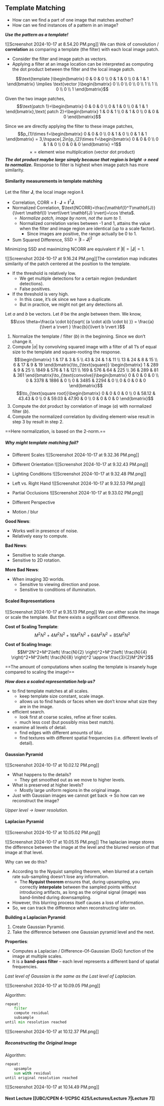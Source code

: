 ## Template Matching
- How can we find a part of one image that matches another?
- How can we find instances of a pattern in an image?

***Use the pattern as a template!***

![[Screenshot 2024-10-17 at 8.54.20 PM.png]]
We can think of convolution / **correlation** as comparing a template (the filter) with each local image patch.
- Consider the filter and image patch as vectors.
- Applying a filter at an image location can be interpreted as computing the dot product between the filter and the local image patch.

$$\text{template }\begin{bmatrix}
0 & 0 & 0 \\
0 & 1 & 0 \\
0 & 1 & 1
\end{bmatrix} \implies \text{vector }\begin{bmatrix}
0 \\
0 \\
0 \\
0 \\
1 \\
1 \\
0 \\
0 \\
1
\end{bmatrix}$$

Given the two image patches,
$$\text{patch 1}=\begin{bmatrix}
0 & 0 & 0 \\
0 & 1 & 0 \\
0 & 1 & 1
\end{bmatrix},\text{ patch 2}=\begin{bmatrix}
1 & 0 & 1 \\
0 & 1 & 0 \\
0 & 0 & 0
\end{bmatrix}$$

Since we are directly applying the filter to these image patches,
$$p_{1}\times f=\begin{bmatrix}
0 & 0 & 0  \\
0 & 1 & 0 \\
0 & 1 & 1
\end{bmatrix} = 3,\hspace{.2in}p_{2}\times f=\begin{bmatrix}
0 & 0 & 0 \\
0 & 1 & 0 \\
0 & 0 & 0
\end{bmatrix} =1$$
$$\times = \text{element wise multiplication (vector dot product)}$$
***The dot product maybe large simply because that region is bright → need to normalize.***
Response to filter is highest when image patch has more similarity.
#### Similarity measurements in template matching
Let the filter $\mathbf{J}$, the local image region $\mathbf{I}$.
- Correlation, $\text{CORR}=\mathbf{I}\cdot \mathbf{J}=\mathbf{I}^T\mathbf{J}$.
- Normalized Correlation, $\text{NCORR}=\frac{\mathbf{I}^T\mathbf{J}}{\lvert \mathbf{I} \rvert\lvert \mathbf{J} \rvert}=\cos \theta$.
	- *Normalize patch, image by norm, not the sum to 1.*
	- Normalized correlation varies between -1 and 1, attains the value when the filter and image region are identical (up to a scale factor).
		- Since images are positive, the range actually be 0 to 1.
- Sum Squared Difference, $\text{SSD}=\lvert \mathbf{I}-\mathbf{J} \rvert^2$

Minimizing SSD and maximizing NCORR are equivalent if $\lvert  \mathbf{I} \rvert =\lvert  \mathbf{J} \rvert=1$.

![[Screenshot 2024-10-17 at 9.16.24 PM.png]]The correlation map indicates similarity of the patch centered at the position to the template.

- If the threshold is relatively low.
	- We get multiple detections for a certain region (redundant detections).
	- False positives.
- If the threshold is very high.
	- In this case, it’s ok since we have a duplicate.
	- But in practice, we might not get any detections all.


Let $a$ and $b$ be vectors. Let $\theta$ be the angle between them. We know,
$$\cos \theta=\frac{a \cdot b}{\sqrt{ (a \cdot a)(b \cdot b) }} = \frac{a}{\lvert a \rvert } \frac{b}{\lvert b \rvert }$$

1. Normalize the template / filter $(b)$ in the beginning. Since we don’t change it.
2. Compute $\lvert  a \rvert$ by convolving squared image with a filter of all 1’s of equal size to the template and square-rooting the response.$$\begin{bmatrix}
1 & 17 & 3 & 5 \\
43 & 24 & 1 & 11 \\
13 & 24 & 8 & 15 \\
6 & 17 & 9 & 19
\end{bmatrix}\to_{\text{square}} \begin{bmatrix}
1 & 289 & 9 & 25 \\
1849 & 576 & 1 & 121 \\
169 & 576 & 64 & 225 \\
36 & 289 & 81 & 361
\end{bmatrix}\to_{\text{convolve}}\begin{bmatrix}
0 & 0 & 0 & 0 \\
0 & 3378 & 1886 & 0  \\
0 & 3485 & 2294 & 0 \\
0 & 0 & 0 & 0
\end{bmatrix}$$$$\to_{\text{square root}}\begin{bmatrix}
0 & 0 & 0 & 0 \\
0 & 58.12 & 43.43 & 0 \\
0 & 59.03 & 47.90 & 0 \\
0 & 0 & 0 & 0
\end{bmatrix}$$
3. Compute the dot product by correlation of image $(a)$ with normalized filter $(b)$.
4. Compute the normalized correlation by dividing element-wise result in step 3 by result in step 2.

==Here normalization, is based on the 2-norm.==
##### Why might template matching fail?

- Different Scales
![[Screenshot 2024-10-17 at 9.32.36 PM.png]]

- Different Orientation
![[Screenshot 2024-10-17 at 9.32.43 PM.png]]

- Lighting Conditions
![[Screenshot 2024-10-17 at 9.32.48 PM.png]]

- Left vs. Right Hand
![[Screenshot 2024-10-17 at 9.32.53 PM.png]]

- Partial Occlusions
![[Screenshot 2024-10-17 at 9.33.02 PM.png]]

- Different Perspective

- Motion / blur

**Good News**:
- Works well in presence of noise.
- Relatively easy to compute.

**Bad News**:
- Sensitive to scale change.
- Sensitive to 2D rotation.

**More Bad News**:
- When imaging 3D worlds.
	- Sensitive to viewing direction and pose.
	- Sensitive to conditions of illumination.
#### Scaled Representations
![[Screenshot 2024-10-17 at 9.35.13 PM.png]]
We can either scale the image or scale the template.
But there exists a significant cost difference.

**Cost of Scaling Template**:
$$M^2N^2 + 4M^2N^2 + 16M^2N^2 + 64M^2N^2 = 85M^2N^2$$

**Cost of Scaling Image**:
$$M^2N^2+M^2\left( \frac{N}{2} \right)^2+M^2\left( \frac{N}{4} \right)^2+M^2\left( \frac{N}{8} \right)^2 \approx \frac{3}{2}M^2N^2$$

==The amount of computations when scaling the template is insanely huge compared to scaling the image!==

***How does a scaled representation help us?***
- to find template matches at all scales.
	- keep template size constant, scale image.
	- allows us to find hands or faces when we don’t know what size they are in the image.
- efficient search.
	- look first at coarse scales, refine at finer scales.
	- much less cost (but possibly miss best match).
- examine all levels of detail.
	- find edges with different amounts of blur.
	- find textures with different spatial frequencies (i.e. different levels of detail).


#### Gaussian Pyramid
![[Screenshot 2024-10-17 at 10.02.12 PM.png]]
- What happens to the details?
	- They get smoothed out as we move to higher levels.
- What is preserved at higher levels?
	- Mostly large uniform regions in the original image.
- Just with Gaussian images we cannot get back → So how can we reconstruct the image?

*Upper level → lower resolution.*
#### Laplacian Pyramid
![[Screenshot 2024-10-17 at 10.05.02 PM.png]]

![[Screenshot 2024-10-17 at 10.05.15 PM.png]]
The laplacian image stores the difference between the image at the level and the blurred version of that image at that level.

Why can we do this?
- According to the Nyquist sampling theorem, when blurred at a certain rate sub-sampling doesn’t lose any information.
	- The **Nyquist theorem** ensures that, during upsampling, you correctly **interpolate** between the sampled points without introducing artifacts, as long as the original signal (image) was band-limited during downsampling.
- However, this blurring process itself causes a loss of information.
- So, we can track the difference when reconstructing later on.

**Building a Laplacian Pyramid**:
1. Create Gaussian Pyramid.
2. Take the difference between one Gaussian pyramid level and the next.

**Properties**:
- Computes a Laplacian / Difference-Of-Gaussian (DoG) function of the image at multiple scales.
- It is a **band-pass filter** – each level represents a different band of spatial frequencies.

*Last level of Gaussian is the same as the Last level of Laplacian.*

![[Screenshot 2024-10-17 at 10.09.05 PM.png]]

Algorithm:
```python
repeat:
	filter
	compute residual
	subsample
until min resolution reached
```

![[Screenshot 2024-10-17 at 10.12.37 PM.png]]


##### Reconstructing the Original Image
Algorithm:
```python
repeat:
	upsample
	sum with residual
until original resolution reached
```

![[Screenshot 2024-10-17 at 10.14.49 PM.png]]

#### Next Lecture [[UBC/CPEN 4-1/CPSC 425/Lectures/Lecture 7|Lecture 7]]
